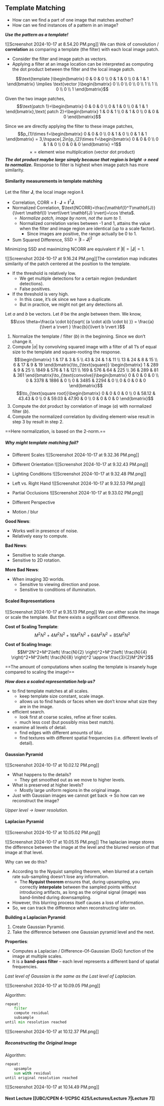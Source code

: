 ## Template Matching
- How can we find a part of one image that matches another?
- How can we find instances of a pattern in an image?

***Use the pattern as a template!***

![[Screenshot 2024-10-17 at 8.54.20 PM.png]]
We can think of convolution / **correlation** as comparing a template (the filter) with each local image patch.
- Consider the filter and image patch as vectors.
- Applying a filter at an image location can be interpreted as computing the dot product between the filter and the local image patch.

$$\text{template }\begin{bmatrix}
0 & 0 & 0 \\
0 & 1 & 0 \\
0 & 1 & 1
\end{bmatrix} \implies \text{vector }\begin{bmatrix}
0 \\
0 \\
0 \\
0 \\
1 \\
1 \\
0 \\
0 \\
1
\end{bmatrix}$$

Given the two image patches,
$$\text{patch 1}=\begin{bmatrix}
0 & 0 & 0 \\
0 & 1 & 0 \\
0 & 1 & 1
\end{bmatrix},\text{ patch 2}=\begin{bmatrix}
1 & 0 & 1 \\
0 & 1 & 0 \\
0 & 0 & 0
\end{bmatrix}$$

Since we are directly applying the filter to these image patches,
$$p_{1}\times f=\begin{bmatrix}
0 & 0 & 0  \\
0 & 1 & 0 \\
0 & 1 & 1
\end{bmatrix} = 3,\hspace{.2in}p_{2}\times f=\begin{bmatrix}
0 & 0 & 0 \\
0 & 1 & 0 \\
0 & 0 & 0
\end{bmatrix} =1$$
$$\times = \text{element wise multiplication (vector dot product)}$$
***The dot product maybe large simply because that region is bright → need to normalize.***
Response to filter is highest when image patch has more similarity.
#### Similarity measurements in template matching
Let the filter $\mathbf{J}$, the local image region $\mathbf{I}$.
- Correlation, $\text{CORR}=\mathbf{I}\cdot \mathbf{J}=\mathbf{I}^T\mathbf{J}$.
- Normalized Correlation, $\text{NCORR}=\frac{\mathbf{I}^T\mathbf{J}}{\lvert \mathbf{I} \rvert\lvert \mathbf{J} \rvert}=\cos \theta$.
	- *Normalize patch, image by norm, not the sum to 1.*
	- Normalized correlation varies between -1 and 1, attains the value when the filter and image region are identical (up to a scale factor).
		- Since images are positive, the range actually be 0 to 1.
- Sum Squared Difference, $\text{SSD}=\lvert \mathbf{I}-\mathbf{J} \rvert^2$

Minimizing SSD and maximizing NCORR are equivalent if $\lvert  \mathbf{I} \rvert =\lvert  \mathbf{J} \rvert=1$.

![[Screenshot 2024-10-17 at 9.16.24 PM.png]]The correlation map indicates similarity of the patch centered at the position to the template.

- If the threshold is relatively low.
	- We get multiple detections for a certain region (redundant detections).
	- False positives.
- If the threshold is very high.
	- In this case, it’s ok since we have a duplicate.
	- But in practice, we might not get any detections all.


Let $a$ and $b$ be vectors. Let $\theta$ be the angle between them. We know,
$$\cos \theta=\frac{a \cdot b}{\sqrt{ (a \cdot a)(b \cdot b) }} = \frac{a}{\lvert a \rvert } \frac{b}{\lvert b \rvert }$$

1. Normalize the template / filter $(b)$ in the beginning. Since we don’t change it.
2. Compute $\lvert  a \rvert$ by convolving squared image with a filter of all 1’s of equal size to the template and square-rooting the response.$$\begin{bmatrix}
1 & 17 & 3 & 5 \\
43 & 24 & 1 & 11 \\
13 & 24 & 8 & 15 \\
6 & 17 & 9 & 19
\end{bmatrix}\to_{\text{square}} \begin{bmatrix}
1 & 289 & 9 & 25 \\
1849 & 576 & 1 & 121 \\
169 & 576 & 64 & 225 \\
36 & 289 & 81 & 361
\end{bmatrix}\to_{\text{convolve}}\begin{bmatrix}
0 & 0 & 0 & 0 \\
0 & 3378 & 1886 & 0  \\
0 & 3485 & 2294 & 0 \\
0 & 0 & 0 & 0
\end{bmatrix}$$$$\to_{\text{square root}}\begin{bmatrix}
0 & 0 & 0 & 0 \\
0 & 58.12 & 43.43 & 0 \\
0 & 59.03 & 47.90 & 0 \\
0 & 0 & 0 & 0
\end{bmatrix}$$
3. Compute the dot product by correlation of image $(a)$ with normalized filter $(b)$.
4. Compute the normalized correlation by dividing element-wise result in step 3 by result in step 2.

==Here normalization, is based on the 2-norm.==
##### Why might template matching fail?

- Different Scales
![[Screenshot 2024-10-17 at 9.32.36 PM.png]]

- Different Orientation
![[Screenshot 2024-10-17 at 9.32.43 PM.png]]

- Lighting Conditions
![[Screenshot 2024-10-17 at 9.32.48 PM.png]]

- Left vs. Right Hand
![[Screenshot 2024-10-17 at 9.32.53 PM.png]]

- Partial Occlusions
![[Screenshot 2024-10-17 at 9.33.02 PM.png]]

- Different Perspective

- Motion / blur

**Good News**:
- Works well in presence of noise.
- Relatively easy to compute.

**Bad News**:
- Sensitive to scale change.
- Sensitive to 2D rotation.

**More Bad News**:
- When imaging 3D worlds.
	- Sensitive to viewing direction and pose.
	- Sensitive to conditions of illumination.
#### Scaled Representations
![[Screenshot 2024-10-17 at 9.35.13 PM.png]]
We can either scale the image or scale the template.
But there exists a significant cost difference.

**Cost of Scaling Template**:
$$M^2N^2 + 4M^2N^2 + 16M^2N^2 + 64M^2N^2 = 85M^2N^2$$

**Cost of Scaling Image**:
$$M^2N^2+M^2\left( \frac{N}{2} \right)^2+M^2\left( \frac{N}{4} \right)^2+M^2\left( \frac{N}{8} \right)^2 \approx \frac{3}{2}M^2N^2$$

==The amount of computations when scaling the template is insanely huge compared to scaling the image!==

***How does a scaled representation help us?***
- to find template matches at all scales.
	- keep template size constant, scale image.
	- allows us to find hands or faces when we don’t know what size they are in the image.
- efficient search.
	- look first at coarse scales, refine at finer scales.
	- much less cost (but possibly miss best match).
- examine all levels of detail.
	- find edges with different amounts of blur.
	- find textures with different spatial frequencies (i.e. different levels of detail).


#### Gaussian Pyramid
![[Screenshot 2024-10-17 at 10.02.12 PM.png]]
- What happens to the details?
	- They get smoothed out as we move to higher levels.
- What is preserved at higher levels?
	- Mostly large uniform regions in the original image.
- Just with Gaussian images we cannot get back → So how can we reconstruct the image?

*Upper level → lower resolution.*
#### Laplacian Pyramid
![[Screenshot 2024-10-17 at 10.05.02 PM.png]]

![[Screenshot 2024-10-17 at 10.05.15 PM.png]]
The laplacian image stores the difference between the image at the level and the blurred version of that image at that level.

Why can we do this?
- According to the Nyquist sampling theorem, when blurred at a certain rate sub-sampling doesn’t lose any information.
	- The **Nyquist theorem** ensures that, during upsampling, you correctly **interpolate** between the sampled points without introducing artifacts, as long as the original signal (image) was band-limited during downsampling.
- However, this blurring process itself causes a loss of information.
- So, we can track the difference when reconstructing later on.

**Building a Laplacian Pyramid**:
1. Create Gaussian Pyramid.
2. Take the difference between one Gaussian pyramid level and the next.

**Properties**:
- Computes a Laplacian / Difference-Of-Gaussian (DoG) function of the image at multiple scales.
- It is a **band-pass filter** – each level represents a different band of spatial frequencies.

*Last level of Gaussian is the same as the Last level of Laplacian.*

![[Screenshot 2024-10-17 at 10.09.05 PM.png]]

Algorithm:
```python
repeat:
	filter
	compute residual
	subsample
until min resolution reached
```

![[Screenshot 2024-10-17 at 10.12.37 PM.png]]


##### Reconstructing the Original Image
Algorithm:
```python
repeat:
	upsample
	sum with residual
until original resolution reached
```

![[Screenshot 2024-10-17 at 10.14.49 PM.png]]

#### Next Lecture [[UBC/CPEN 4-1/CPSC 425/Lectures/Lecture 7|Lecture 7]]
